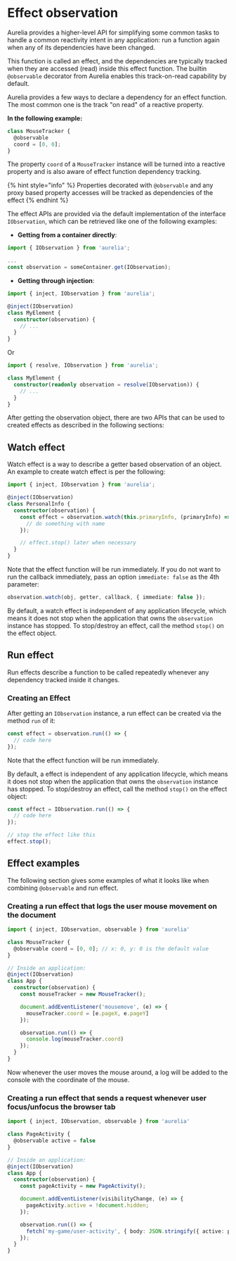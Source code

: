 # Effect observation

Aurelia provides a higher-level API for simplifying some common tasks to handle a common reactivity intent in any application: run a function again when any of its dependencies have been changed.&#x20;

This function is called an effect, and the dependencies are typically tracked when they are accessed (read) inside this effect function. The builtin `@observable` decorator from Aurelia enables this track-on-read capability by default.

Aurelia provides a few ways to declare a dependency for an effect function. The most common one is the track "on read" of a reactive property.

**In the following example:**

```typescript
class MouseTracker {
  @observable
  coord = [0, 0];
}
```

The property `coord` of a `MouseTracker` instance will be turned into a reactive property and is also aware of effect function dependency tracking.

{% hint style="info" %}
Properties decorated with `@observable` and any proxy based property accesses will be tracked as dependencies of the effect
{% endhint %}

The effect APIs are provided via the default implementation of the interface `IObservation`, which can be retrieved like one of the following examples:

  - **Getting from a container directly**:
  ```typescript
  import { IObservation } from 'aurelia';

  ...
  const observation = someContainer.get(IObservation);
  ```

  - **Getting through injection**:
  ```typescript
  import { inject, IObservation } from 'aurelia';

  @inject(IObservation)
  class MyElement {
    constructor(observation) {
      // ...
    }
  }
  ```
  Or

  ```typescript
  import { resolve, IObservation } from 'aurelia';

  class MyElement {
    constructor(readonly observation = resolve(IObservation)) {
      // ...
    }
  }
  ```

After getting the observation object, there are two APIs that can be used to created effects as described in the following sections:

## Watch effect

Watch effect is a way to describe a getter based observation of an object. An example to create watch effect is per the following:

```typescript
import { inject, IObservation } from 'aurelia';

@inject(IObservation)
class PersonalInfo {
  constructor(observation) {
    const effect = observation.watch(this.primaryInfo, (primaryInfo) => primaryInfo.name, function nameChanged(newName, oldName) {
      // do something with name
    });

    // effect.stop() later when necessary
  }
}
```

Note that the effect function will be run immediately. If you do not want to run the callback immediately, pass an option `immediate: false` as the 4th parameter:
```typescript
observation.watch(obj, getter, callback, { immediate: false });
```

By default, a watch effect is independent of any application lifecycle, which means it does not stop when the application that owns the `observation` instance has stopped. To stop/destroy an effect, call the method `stop()` on the effect object.

## Run effect

Run effects describe a function to be called repeatedly whenever any dependency tracked inside it changes.

### Creating an Effect

After getting an `IObservation` instance, a run effect can be created via the method `run` of it:

```typescript
const effect = observation.run(() => {
  // code here
});
```

Note that the effect function will be run immediately.

By default, a effect is independent of any application lifecycle, which means it does not stop when the application that owns the `observation` instance has stopped. To stop/destroy an effect, call the method `stop()` on the effect object:

```typescript
const effect = IObservation.run(() => {
  // code here
});

// stop the effect like this
effect.stop();
```

## Effect examples

The following section gives some examples of what it looks like when combining `@observable` and run effect.

### Creating a run effect that logs the user mouse movement on the document

```typescript
import { inject, IObservation, observable } from 'aurelia'

class MouseTracker {
  @observable coord = [0, 0]; // x: 0, y: 0 is the default value
}

// Inside an application:
@inject(IObservation)
class App {
  constructor(observation) {
    const mouseTracker = new MouseTracker();

    document.addEventListener('mousemove', (e) => {
      mouseTracker.coord = [e.pageX, e.pageY]
    });

    observation.run(() => {
      console.log(mouseTracker.coord)
    });
  }
}
```

Now whenever the user moves the mouse around, a log will be added to the console with the coordinate of the mouse.

### Creating a run effect that sends a request whenever user focus/unfocus the browser tab

```typescript
import { inject, IObservation, observable } from 'aurelia'

class PageActivity {
  @observable active = false
}

// Inside an application:
@inject(IObservation)
class App {
  constructor(observation) {
    const pageActivity = new PageActivity();

    document.addEventListener(visibilityChange, (e) => {
      pageActivity.active = !document.hidden;
    });

    observation.run(() => {
      fetch('my-game/user-activity', { body: JSON.stringify({ active: pageActivity.active }) })
    });
  }
}
```
